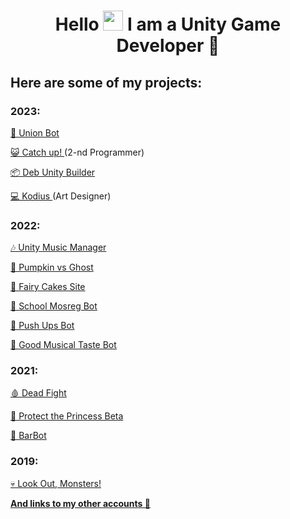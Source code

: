 <h1 align="center">Hello <img src="https://github.com/blackcater/blackcater/raw/main/images/Hi.gif" height="32"/> I am a <b>Unity Game Developer</b> 🎲</h1>

## Here are some of my projects:
### 2023:
[🤖 Union Bot](https://t.me/MTestTest_bot)

[😺 Catch up! ](https://akan123.itch.io/catch-up) (2-nd Programmer)

[📦 Deb Unity Builder](https://github.com/ValterGames-Coder/Deb-Unity-Builder)

[💻 Kodius ](https://masterigr.ru/csmaker2/) (Art Designer)

### 2022:
[🎶 Unity Music Manager](https://github.com/ValterGames-Coder/Unity-Music-Manager)

[🎃 Pumpkin vs Ghost](https://valter_games.itch.io/pumpkin-vs-ghost)

[🎂 Fairy Cakes Site](https://fairycakeskira.github.io)

[🤖 School Mosreg Bot](https://t.me/school_msoreg_bot)

[🤖 Push Ups Bot](https://t.me/PushUps_V_and_K_bot)

[🤖 Good Musical Taste Bot](https://t.me/GoodMusicalTaste_bot)

### 2021:
[🩸 Dead Fight](https://valter_games.itch.io/dead-fight)

[👑 Protect the Princess Beta](https://valter-games.itch.io/protect-the-princess)

[🤖 BarBot](https://github.com/ValterGames-Coder/Barbot)

### 2019:
[💀 Look Out, Monsters!](https://valter-games.itch.io/look-out-monsters)


[**And links to my other accounts 🌈**](https://linktr.ee/ValterGames)


